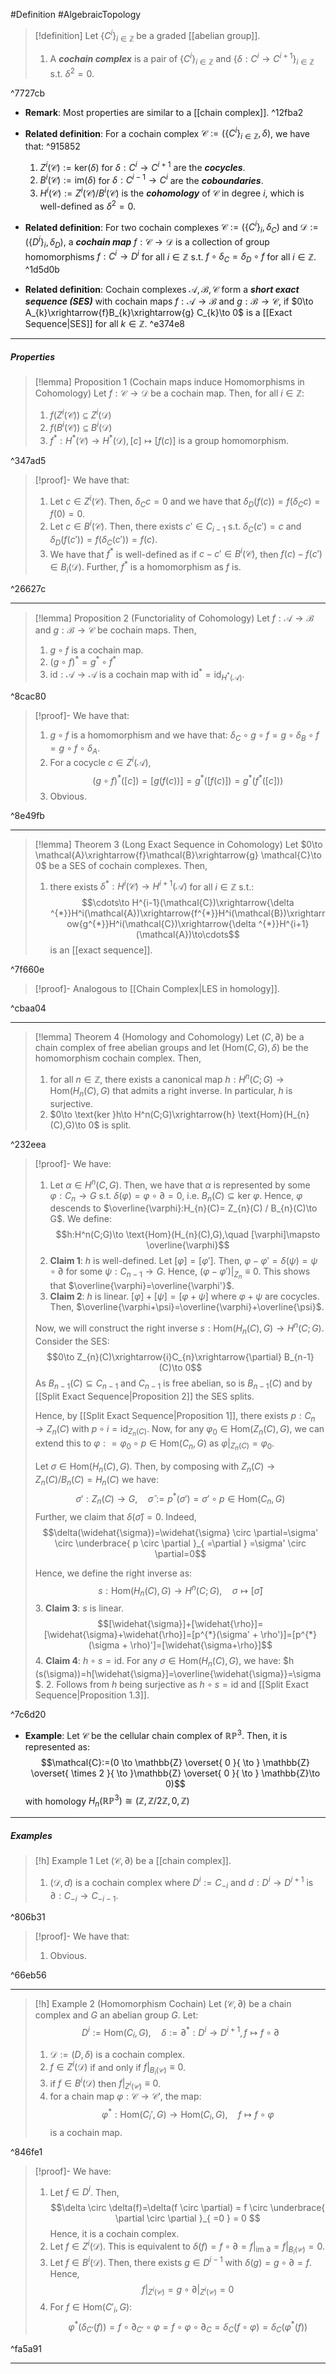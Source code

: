 #Definition #AlgebraicTopology 

> [!definition]
> Let $\{ C^i \}_{i\in \mathbb{Z}}$ be a graded [[abelian group]].
> 1. A ***cochain complex*** is a pair of $\{ C^i \}_{i\in \mathbb{Z}}$ and $\{ \delta:C^i\to C^{i+1} \}_{i\in \mathbb{Z}}$ s.t. $\delta^{2}=0$.

^7727cb

- **Remark**: Most properties are similar to a [[chain complex]]. ^12fba2
- **Related definition**: For a cochain complex $\mathcal{C}:=(\{ C^i\}_{i\in \mathbb{Z}},\delta)$, we have that: ^915852
	1. $Z^i(\mathcal{C}):=\text{ker}(\delta)$ for $\delta:C^i\to C^{i+1}$ are the ***cocycles***.
	2. $B^i(\mathcal{C}):=\text{im}(\delta)$ for $\delta:C^{i-1}\to C^i$ are the ***coboundaries***.
	3. $H^i(\mathcal{C}):=Z^i(\mathcal{C}) / B^i(\mathcal{C})$ is the ***cohomology*** of $\mathcal{C}$ in degree $i$, which is well-defined as $\delta^{2}=0$. 
- **Related definition**: For two cochain complexes $\mathcal{C}:=(\{ C^i \}_{i},\delta_{C})$ and $\mathcal{D}:=(\{ D^i \}_{i},\delta_{D})$, a ***cochain map*** $f:\mathcal{C}\to \mathcal{D}$ is a collection of group homomorphisms $f:C^i\to D^i$ for all $i\in \mathbb{Z}$ s.t. $f \circ \delta_{C}=\delta_{D} \circ f$ for all $i\in\mathbb{Z}$. 
 ^1d5d0b

- **Related definition**: Cochain complexes $\mathcal{A},\mathcal{B},\mathcal{C}$ form a ***short exact sequence (SES)*** with cochain maps $f:\mathcal{A}\to \mathcal{B}$ and $g:\mathcal{B}\to \mathcal{C}$, if $0\to A_{k}\xrightarrow{f}B_{k}\xrightarrow{g} C_{k}\to 0$ is a [[Exact Sequence|SES]] for all $k\in \mathbb{Z}$. ^e374e8
---

##### Properties
> [!lemma] Proposition 1 (Cochain maps induce Homomorphisms in Cohomology)
> Let $f:\mathcal{C}\to \mathcal{D}$ be a cochain map. Then, for all $i\in \mathbb{Z}$:
> 1. $f(Z^i(\mathcal{C}))\subseteq Z^i(\mathcal{D})$
> 2. $f(B^i(\mathcal{C}))\subseteq B^i(\mathcal{D})$
> 3. $f^{*}:H^{*}(\mathcal{C})\to H^{*}(\mathcal{D}),[c]\mapsto[f(c)]$ is a group homomorphism.

^347ad5

> [!proof]-
> We have that:
> 1. Let $c\in Z^i(\mathcal{C})$. Then, $\delta_{C} c=0$ and we have that $\delta_{D}(f(c))=f(\delta_{C}c)=f(0)=0$.
> 2. Let $c\in B^i(\mathcal{C})$. Then, there exists $c'\in C_{i-1}$ s.t. $\delta_{C}(c')=c$ and  $\delta_{D}(f(c'))=f(\delta_{C}(c'))=f(c)$.
> 3. We have that $f^{*}$ is well-defined as if $c-c'\in B^i(\mathcal{C})$, then $f(c)-f(c')\in B_{i}(\mathcal{D})$. Further, $f^{*}$ is a homomorphism as $f$ is. 

^26627c

---
> [!lemma] Proposition 2 (Functoriality of Cohomology)
> Let $f:\mathcal{A}\to \mathcal{B}$ and $g:\mathcal{B}\to \mathcal{C}$ be cochain maps. Then, 
> 1. $g \circ f$ is a cochain map.
> 2. $(g\circ f)^{*}=g^{*}\circ f^{*}$
> 3. $\text{id}:\mathcal{A}\to \mathcal{A}$ is a cochain map with $\text{id}^{*}=\text{id}_{H^{*}(\mathcal{A})}$.

^8cac80

> [!proof]-
> We have that:
> 1. $g\circ f$ is a homomorphism and we have that: $\delta_{C} \circ  g \circ  f=g \circ  \delta_{B} \circ  f=g \circ  f  \circ  \delta_{A}$.
> 2. For a cocycle $c\in Z^i(\mathcal{A})$, $$(g\circ f)^{*}([c])=[g(f(c))]=g^{*}([f(c)])=g^{*}(f^{*}([c]))$$
> 3. Obvious. 

^8e49fb

---
> [!lemma] Theorem 3 (Long Exact Sequence in Cohomology)
> Let $0\to \mathcal{A}\xrightarrow{f}\mathcal{B}\xrightarrow{g} \mathcal{C}\to 0$ be a SES of cochain complexes. Then, 
> 1. there exists $\delta ^{*}:H^i(\mathcal{C})\to H^{i+1}(\mathcal{A})$ for all $i\in \mathbb{Z}$ s.t.:
> $$\cdots\to H^{i-1}(\mathcal{C})\xrightarrow{\delta ^{*}}H^i(\mathcal{A})\xrightarrow{f^{*}}H^i(\mathcal{B})\xrightarrow{g^{*}}H^i(\mathcal{C})\xrightarrow{\delta ^{*}}H^{i+1}(\mathcal{A})\to\cdots$$is an [[exact sequence]].

^7f660e

> [!proof]-
> Analogous to [[Chain Complex|LES in homology]].

^cbaa04

---
> [!lemma] Theorem 4 (Homology and Cohomology)
> Let $(C,\partial)$ be a chain complex of free abelian groups and let $(\text{Hom}(C,G), \delta)$ be the homomorphism cochain complex. Then, 
> 1. for all $n\in \mathbb{Z}$, there exists a canonical map $h:H^n(C;G)\to \text{Hom}(H_{n}(C),G)$ that admits a right inverse. In particular, $h$ is surjective. 
> 2. $0\to \text{ker }h\to H^n(C;G)\xrightarrow{h} \text{Hom}(H_{n}(C),G)\to 0$ is split.

^232eea

> [!proof]-
> We have:
>  1. Let $\alpha\in H^n(C,G)$. Then, we have that $\alpha$ is represented by some $\varphi: C_{n}\to G$ s.t. $\delta(\varphi)=\varphi \circ \partial=0$, i.e. $B_{n}(C)\subseteq \text{ker }\varphi$.  Hence, $\varphi$ descends to $\overline{\varphi}:H_{n}(C)= Z_{n}(C) / B_{n}(C)\to G$. We define: $$h:H^n(C;G)\to \text{Hom}(H_{n}(C),G),\quad [\varphi]\mapsto \overline{\varphi}$$
> 	1. **Claim 1**: $h$ is well-defined. 
>    Let $[\varphi]=[\varphi']$. Then, $\varphi-\varphi'=\delta(\psi)=\psi \circ \partial$ for some $\psi: C_{n-1}\to G$. Hence, $(\varphi-\varphi')|_{Z_{n}}\equiv 0$. This shows that $\overline{\varphi}=\overline{\varphi'}$. 
> 	2. **Claim 2**: $h$ is linear.
>    $[\varphi]+[\psi]=[\varphi+\psi]$ where $\varphi+\psi$ are cocycles. Then, $\overline{\varphi+\psi}=\overline{\varphi}+\overline{\psi}$. 
>  
> 	 Now, we will construct the right inverse $s:\text{Hom}(H_{n}(C),G)\to H^n(C;G)$. Consider the SES: $$0\to Z_{n}(C)\xrightarrow{i}C_{n}\xrightarrow{\partial} B_{n-1}(C)\to 0$$As $B_{n-1}(C)\subseteq C_{n-1}$ and $C_{n-1}$ is free abelian, so is $B_{n-1}(C)$ and by [[Split Exact Sequence|Proposition 2]] the SES splits. 
>  
> 	 Hence, by [[Split Exact Sequence|Proposition 1]], there exists $p:C_{n}\to Z_{n}(C)$ with $p \circ i=\text{id}_{Z_{n}(C)}$. Now, for any $\varphi_{0}\in \text{Hom}(Z_{n}(C),G)$, we can extend this to $\varphi: = \varphi_{0} \circ p\in \text{Hom}(C_{n},G)$ as $\varphi|_{Z_{n}(C)}=\varphi_{0}$. 
>  
> 	 Let $\sigma\in \text{Hom}(H_{n}(C),G)$. Then, by composing with $Z_{n}(C)\to Z _n (C) / B_{n}(C)=H_{n}(C)$ we have: $$\sigma':Z_{n}(C)\to G,\quad \widehat{\sigma}:=p^{*}(\sigma')=\sigma' \circ  p\in \text{Hom}(C_{n},G)$$Further, we claim that $\delta(\widehat{\sigma})=0$. Indeed, $$\delta(\widehat{\sigma})=\widehat{\sigma} \circ  \partial=\sigma' \circ \underbrace{ p \circ  \partial }_{ =\partial } =\sigma' \circ  \partial=0$$
>  
> 	 Hence, we define the right inverse as: $$s:\text{Hom}(H_{n}(C),G)\to H^n(C;G),\quad \sigma\mapsto [\widehat{\sigma}]$$
> 	 3. **Claim 3**: $s$ is linear.
> 	$$[\widehat{\sigma}]+[\widehat{\rho}]=[\widehat{\sigma}+\widehat{\rho}]=[p^{*}(\sigma' + \rho')]=[p^{*}(\sigma + \rho)']=[\widehat{\sigma+\rho}]$$
> 	4. **Claim 4**: $h \circ s=\text{id}$. 
>    For any $\sigma\in \text{Hom}(H_{n}(C),G)$, we have: $h (s(\sigma))=h[\widehat{\sigma}]=\overline{\widehat{\sigma}}=\sigma$.
> 2. Follows from $h$ being surjective as $h \circ s = \text{id}$ and [[Split Exact Sequence|Proposition 1.3]]. 

^7c6d20
- **Example**: Let $\mathcal{C}$ be the cellular chain complex of $\mathbb{R}\mathbb{P}^3$. Then, it is represented as: $$\mathcal{C}:=(0 \to \mathbb{Z} \overset{ 0 }{ \to } \mathbb{Z} \overset{ \times 2 }{ \to  }\mathbb{Z} \overset{  0 }{ \to } \mathbb{Z}\to 0)$$with homology $H_{n}(\mathbb{R}\mathbb{P}^3)\cong(\mathbb{Z},\mathbb{Z} / 2\mathbb{Z},0,  \mathbb{Z})$
  

---
##### Examples
> [!h] Example 1 
> Let $(\mathcal{C},\partial)$ be a [[chain complex]].
> 1. $(\mathcal{D},d)$ is a cochain complex where $D^i:=C_{-i}$ and $d:D^i\to D^{i+1}$ is $\partial:C_{-i}\to C_{-i-1}$. 

^806b31

> [!proof]-
> We have that: 
> 1. Obvious.

^66eb56


---
> [!h] Example 2 (Homomorphism Cochain)
>  Let $(\mathcal{C},\partial)$ be a chain complex and $G$ an abelian group $G$. Let:
>   $$D^i:= \text{Hom}(C_{i},G),\quad \delta:=\partial ^{*}:D^i\to D^{i+1},f\mapsto f \circ  \partial$$
>   1. $\mathcal{D}:=(D,\delta)$ is a cochain complex.
>   2. $f\in Z^i(\mathcal{D})$ if and only if $f|_{B_{i}(\mathcal{C})}\equiv 0$.
>   3. if $f\in B^i(\mathcal{D})$ then $f|_{Z^i(\mathcal{C})}\equiv 0$.
>   4. for a chain map $\varphi:\mathcal{C}\to \mathcal{C'}$, the map: $$\varphi ^{*}:\text{Hom}(C_{i}',G)\to \text{Hom}(C_{i},G),\quad f\mapsto f\circ  \varphi$$is a cochain map.

^846fe1

> [!proof]-
> We have:
> 1. Let $f\in D^i$. Then, $$\delta \circ  \delta(f)=\delta(f \circ  \partial) = f \circ  \underbrace{ \partial \circ  \partial }_{ =0 } = 0 $$Hence, it is a cochain complex.
> 2. Let $f\in Z^i(\mathcal{D})$. This is equivalent to $\delta(f) = f \circ \partial= f|_{\text{im }\partial}=f|_{B_{i}(\mathcal{C})}= 0$. 
> 3. Let $f\in B^i(\mathcal{D})$. Then, there exists $g\in D^{i-1}$ with $\delta(g)=g \circ \partial =f$. Hence, $$f|_{Z^i(\mathcal{C})}=g \circ  \partial|_{Z^i(\mathcal{C})}=0$$
> 4. For $f\in \text{Hom}(C'_{i},G)$: $$\varphi ^{*} ( \delta_{C'}(f))=f \circ  \partial_{C'} \circ  \varphi=f \circ  \varphi \circ  \partial_{C}=\delta_{C}(f \circ  \varphi)=\delta_{C}(\varphi ^{*}(f))$$


^fa5a91

---
